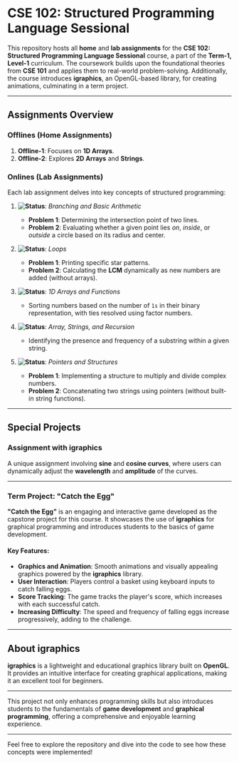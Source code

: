 # CSE 102: Structured Programming Language Sessional  
This repository hosts all **home** and **lab assignments** for the **CSE 102: Structured Programming Language Sessional** course, a part of the **Term-1, Level-1** curriculum. The coursework builds upon the foundational theories from **CSE 101** and applies them to real-world problem-solving. Additionally, the course introduces **igraphics**, an OpenGL-based library, for creating animations, culminating in a term project.

---

## **Assignments Overview**

### **Offlines (Home Assignments)**
1. **Offline-1**: Focuses on **1D Arrays**.  
2. **Offline-2**: Explores **2D Arrays** and **Strings**.

### **Onlines (Lab Assignments)**  
Each lab assignment delves into key concepts of structured programming:  

1. **![Status](https://img.shields.io/badge/Online-1-brightgreen)**: *Branching and Basic Arithmetic*  
   - **Problem 1**: Determining the intersection point of two lines.  
   - **Problem 2**: Evaluating whether a given point lies *on*, *inside*, or *outside* a circle based on its radius and center.  

2. **![Status](https://img.shields.io/badge/Online-2-brightgreen)**: *Loops*  
   - **Problem 1**: Printing specific star patterns.  
   - **Problem 2**: Calculating the **LCM** dynamically as new numbers are added (without arrays).  

3. **![Status](https://img.shields.io/badge/Online-3-brightgreen)**: *1D Arrays and Functions*  
   - Sorting numbers based on the number of `1s` in their binary representation, with ties resolved using factor numbers.  

4. **![Status](https://img.shields.io/badge/Online-4-brightgreen)**: *Array, Strings, and Recursion*  
   - Identifying the presence and frequency of a substring within a given string.  

5. **![Status](https://img.shields.io/badge/Online-5-brightgreen)**: *Pointers and Structures*  
   - **Problem 1**: Implementing a structure to multiply and divide complex numbers.  
   - **Problem 2**: Concatenating two strings using pointers (without built-in string functions).  

---

## **Special Projects**

### **Assignment with igraphics**
A unique assignment involving **sine** and **cosine curves**, where users can dynamically adjust the **wavelength** and **amplitude** of the curves.  

---

### **Term Project: "Catch the Egg"**

**"Catch the Egg"** is an engaging and interactive game developed as the capstone project for this course. It showcases the use of **igraphics** for graphical programming and introduces students to the basics of game development.  

#### **Key Features:**
- **Graphics and Animation**: Smooth animations and visually appealing graphics powered by the **igraphics** library.  
- **User Interaction**: Players control a basket using keyboard inputs to catch falling eggs.  
- **Score Tracking**: The game tracks the player's score, which increases with each successful catch.  
- **Increasing Difficulty**: The speed and frequency of falling eggs increase progressively, adding to the challenge.  

---

## **About igraphics**  
**igraphics** is a lightweight and educational graphics library built on **OpenGL**. It provides an intuitive interface for creating graphical applications, making it an excellent tool for beginners.  

---

This project not only enhances programming skills but also introduces students to the fundamentals of **game development** and **graphical programming**, offering a comprehensive and enjoyable learning experience.

--- 

Feel free to explore the repository and dive into the code to see how these concepts were implemented!
